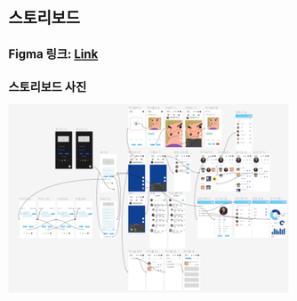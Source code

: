 # 스토리보드 

## Figma 링크: [Link](https://www.figma.com/file/qzjatdfoNSGqywr1BQWhCE/Untitled?node-id=0%3A1&t=rN3HAIjuH11hiTES-0)

## 스토리보드 사진

![](./imgs/storyboard.PNG)